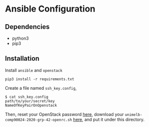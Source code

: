 [//]: <> (@author Team 42, Melbourne, Steven Tang, 832031)
# Ansible Configuration

## Dependencies
- python3
- pip3

## Installation

Install `ansible` and `openstack`
```
pip3 install -r requirements.txt
```
Create a file named `ssh_key.config`,
```
$ cat ssh_key.config
path/to/your/secret/key
NameOfKeyPairOnOpenstack
```

Then, reset your OpenStack password [here](https://dashboard.rc.nectar.org.au/settings/reset-password/), 
download your `unimelb-comp90024-2020-grp-42-openrc.sh` [here](https://dashboard.rc.nectar.org.au/project/api_access/openrc/), and put it under this directory.

